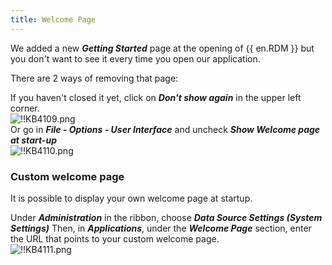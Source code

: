 ```yaml
---
title: Welcome Page
---
```

We added a new ***Getting Started*** page at the opening of {{ en.RDM }} but you don't want to see it every time you open our application.  

There are 2 ways of removing that page:  

If you haven't closed it yet, click on ***Don't show again*** in the upper left corner.  
![!!KB4109.png](https://webdevolutions.azureedge.net/docs/en/kb/KB4109.png)  
Or go in ***File - Options - User Interface*** and uncheck ***Show Welcome page at start-up***  
![!!KB4110.png](https://webdevolutions.azureedge.net/docs/en/kb/KB4110.png)
### Custom welcome page
It is possible to display your own welcome page at startup.  

Under ***Administration*** in the ribbon, choose ***Data Source Settings (System Settings)*** Then, in ***Applications***, under the ***Welcome Page*** section, enter the URL that points to your custom welcome page.  
![!!KB4111.png](https://webdevolutions.azureedge.net/docs/en/kb/KB4111.png)
